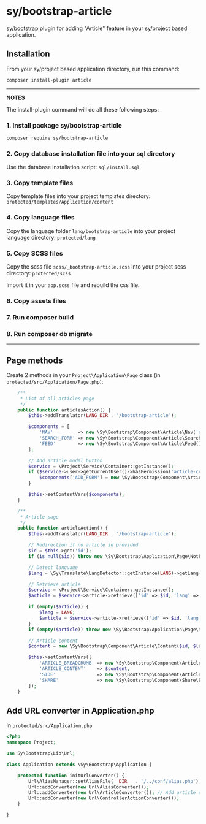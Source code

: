 # sy/bootstrap-article

[sy/bootstrap](https://github.com/syframework/bootstrap) plugin for adding "Article" feature in your [sy/project](https://github.com/syframework/project) based application.

## Installation

From your sy/project based application directory, run this command:

```bash
composer install-plugin article
```
---
**NOTES**

The install-plugin command will do all these following steps:

### 1. Install package sy/bootstrap-article

```bash
composer require sy/bootstrap-article
```

### 2. Copy database installation file into your sql directory

Use the database installation script: ```sql/install.sql```

### 3. Copy template files

Copy template files into your project templates directory: ```protected/templates/Application/content```

### 4. Copy language files

Copy the language folder ```lang/bootstrap-article``` into your project language directory: ```protected/lang```

### 5. Copy SCSS files

Copy the scss file ```scss/_bootstrap-article.scss``` into your project scss directory: ```protected/scss```

Import it in your ```app.scss``` file and rebuild the css file.

### 6. Copy assets files

### 7. Run composer build

### 8. Run composer db migrate

---

## Page methods

Create 2 methods in your ```Project\Application\Page``` class (in ```protected/src/Application/Page.php```):

```php
	/**
	 * List of all articles page
	 */
	public function articlesAction() {
		$this->addTranslator(LANG_DIR . '/bootstrap-article');

		$components = [
			'NAV'         => new \Sy\Bootstrap\Component\Article\Nav('articles'),
			'SEARCH_FORM' => new \Sy\Bootstrap\Component\Article\Search(),
			'FEED'        => new \Sy\Bootstrap\Component\Article\Feed(),
		];

		// Add article modal button
		$service = \Project\Service\Container::getInstance();
		if ($service->user->getCurrentUser()->hasPermission('article-create')) {
			$components['ADD_FORM'] = new \Sy\Bootstrap\Component\Article\Add();
		}

		$this->setContentVars($components);
	}

	/**
	 * Article page
	 */
	public function articleAction() {
		$this->addTranslator(LANG_DIR . '/bootstrap-article');

		// Redirection if no article id provided
		$id = $this->get('id');
		if (is_null($id)) throw new \Sy\Bootstrap\Application\Page\NotFoundException();

		// Detect language
		$lang = \Sy\Translate\LangDetector::getInstance(LANG)->getLang();

		// Retrieve article
		$service = \Project\Service\Container::getInstance();
		$article = $service->article->retrieve(['id' => $id, 'lang' => $lang]);

		if (empty($article)) {
			$lang = LANG;
			$article = $service->article->retrieve(['id' => $id, 'lang' => $lang]);
		}
		if (empty($article)) throw new \Sy\Bootstrap\Application\Page\NotFoundException();

		// Article content
		$content = new \Sy\Bootstrap\Component\Article\Content($id, $lang);

		$this->setContentVars([
			'ARTICLE_BREADCRUMB' => new \Sy\Bootstrap\Component\Article\Breadcrumb($id, $lang),
			'ARTICLE_CONTENT'    => $content,
			'SIDE'               => new \Sy\Bootstrap\Component\Article\Side($id, $article['category_id']),
			'SHARE'              => new \Sy\Bootstrap\Component\Share\Buttons(PROJECT_URL . Url::build('page', 'article', ['id' => $id])),
		]);
	}
```


## Add URL converter in Application.php

In ```protected/src/Application.php```
```php
<?php
namespace Project;

use Sy\Bootstrap\Lib\Url;

class Application extends \Sy\Bootstrap\Application {

	protected function initUrlConverter() {
		Url\AliasManager::setAliasFile(__DIR__ . '/../conf/alias.php');
		Url::addConverter(new Url\AliasConverter());
		Url::addConverter(new Url\ArticleConverter()); // Add article converter
		Url::addConverter(new Url\ControllerActionConverter());
	}

}
```